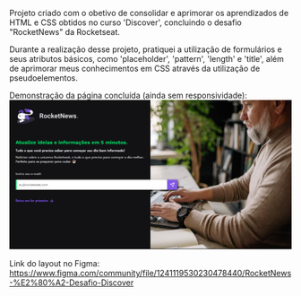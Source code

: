 Projeto criado com o obetivo de consolidar e aprimorar os aprendizados de HTML e CSS obtidos no curso 'Discover', concluindo o desafio "RocketNews" da Rocketseat.

Durante a realização desse projeto, pratiquei a utilização de formulários e seus atributos básicos, como 'placeholder', 'pattern', 'length' e 'title', além de aprimorar meus conhecimentos em CSS através da utilização de pseudoelementos.

Demonstração da página concluída (ainda sem responsividade):
![Demonstração da Página Concluída](./assets/completed-project-demo.png)

Link do layout no Figma: https://www.figma.com/community/file/1241119530230478440/RocketNews-%E2%80%A2-Desafio-Discover